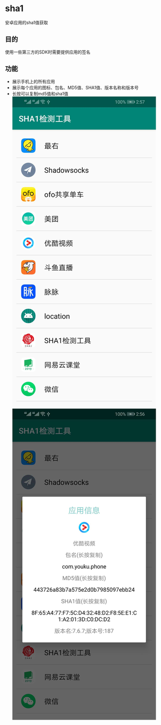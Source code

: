 # sha1
安卓应用的sha1值获取
## 目的
使用一些第三方的SDK时需要提供应用的签名
## 功能
- 展示手机上的所有应用
- 展示每个应用的图标、包名、MD5值、SHA1值、版本名称和版本号
- 长按可以复制md5值和sha1值
![效果图1](https://github.com/tiantianchiji/sha1/blob/master/11557212253_.pic.jpg?raw=true)
![效果图2](https://github.com/tiantianchiji/sha1/blob/master/21557212258_.pic.jpg?raw=true)
